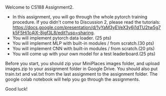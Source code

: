 Welcome to CS188 Assignment2.

* In this assignment, you will go through the whole pytorch training procedure. If you didn't come to Discussion 2, please read the tutorials: https://docs.google.com/presentation/d/1yYaM3yEVeX3y6j1dTU2tw5g7k5F5Hi1c4jX-8jgf3L8/edit?usp=sharing.
* You will implement pytorch data loader. (25 pts)
* You will implement MLP with built-in modules / from scratch.(30 pts)
* You will implement CNN with built-in modules / from scratch.(20 pts)
* You will come up with your own model for a test leaderboard.(25 pts)

Before you start, you should zip your MiniPlaces images folder, and upload images.zip to your assignment folder in Google Drive. You should also put train.txt and val.txt from the last assignment to the assignment folder.
The google colab notebook will help you go through the assignments.

Good luck!
